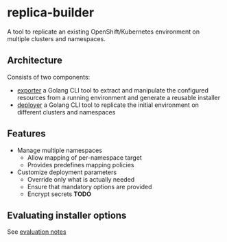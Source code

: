 # replica-builder
A tool to replicate an existing OpenShift/Kubernetes environment on multiple clusters and namespaces.

## Architecture
Consists of two components:
* [exporter](./exporter/README.md) a Golang CLI tool to extract and manipulate the configured resources 
  from a running environment and generate a reusable installer
* [deployer](./deployer/README.md) a Golang CLI tool to replicate the initial environment on different 
  clusters and namespaces

## Features
* Manage multiple namespaces
    * Allow mapping of per-namespace target
    * Provides predefines mapping policies
* Customize deployment parameters
    * Override only what is actually needed
    * Ensure that mandatory options are provided
    * Encrypt secrets
**TODO**

## Evaluating installer options
See [evaluation notes](./InstallerEvaluation.md)
